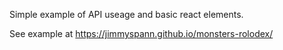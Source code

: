 Simple example of API useage and basic react elements.

See example at https://jimmyspann.github.io/monsters-rolodex/
